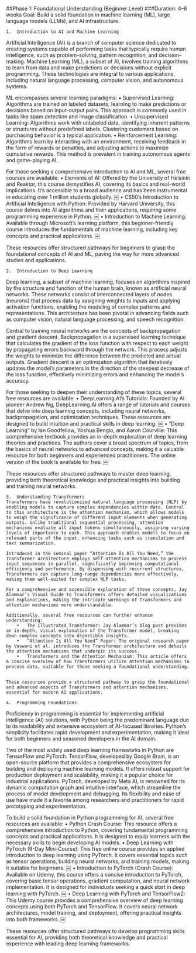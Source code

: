 ##Phase 1: Foundational Understanding (Beginner Level)
###Duration: 4–6 weeks
Goal: Build a solid foundation in machine learning (ML), large language models (LLMs), and AI infrastructure.
	
    1.	Introduction to AI and Machine Learning
Artificial Intelligence (AI) is a branch of computer science dedicated to creating systems capable of performing tasks that typically require human intelligence, such as problem-solving, pattern recognition, and decision-making. Machine Learning (ML), a subset of AI, involves training algorithms to learn from data and make predictions or decisions without explicit programming. These technologies are integral to various applications, including natural language processing, computer vision, and autonomous systems.

ML encompasses several learning paradigms:
	•	Supervised Learning: Algorithms are trained on labeled datasets, learning to make predictions or decisions based on input-output pairs. This approach is commonly used in tasks like spam detection and image classification.
	•	Unsupervised Learning: Algorithms work with unlabeled data, identifying inherent patterns or structures without predefined labels. Clustering customers based on purchasing behavior is a typical application.
	•	Reinforcement Learning: Algorithms learn by interacting with an environment, receiving feedback in the form of rewards or penalties, and adjusting actions to maximize cumulative rewards. This method is prevalent in training autonomous agents and game-playing AI.

For those seeking a comprehensive introduction to AI and ML, several free courses are available:
	•	Elements of AI: Offered by the University of Helsinki and Reaktor, this course demystifies AI, covering its basics and real-world implications. It’s accessible to a broad audience and has been instrumental in educating over 1 million students globally. ￼
	•	CS50’s Introduction to Artificial Intelligence with Python: Provided by Harvard University, this course delves into AI algorithms and their applications, requiring some programming experience in Python. ￼
	•	Introduction to Machine Learning: Available through Microsoft’s learning platform, this beginner-friendly course introduces the fundamentals of machine learning, including key concepts and practical applications. ￼

These resources offer structured pathways for beginners to grasp the foundational concepts of AI and ML, paving the way for more advanced studies and applications.
	
    2.	Introduction to Deep Learning
Deep learning, a subset of machine learning, focuses on algorithms inspired by the structure and function of the human brain, known as artificial neural networks. These networks consist of interconnected layers of nodes (neurons) that process data by assigning weights to inputs and applying activation functions, enabling the modeling of complex patterns and representations. This architecture has been pivotal in advancing fields such as computer vision, natural language processing, and speech recognition.

Central to training neural networks are the concepts of backpropagation and gradient descent. Backpropagation is a supervised learning technique that calculates the gradient of the loss function with respect to each weight by propagating errors backward through the network. This process adjusts the weights to minimize the difference between the predicted and actual outputs. Gradient descent is an optimization algorithm that iteratively updates the model’s parameters in the direction of the steepest decrease of the loss function, effectively minimizing errors and enhancing the model’s accuracy.

For those seeking to deepen their understanding of these topics, several free resources are available:
	•	DeepLearning.AI’s Tutorials: Founded by AI pioneer Andrew Ng, DeepLearning.AI offers a range of tutorials and courses that delve into deep learning concepts, including neural networks, backpropagation, and optimization techniques. These resources are designed to build intuition and practical skills in deep learning. ￼
	•	“Deep Learning” by Ian Goodfellow, Yoshua Bengio, and Aaron Courville: This comprehensive textbook provides an in-depth exploration of deep learning theories and practices. The authors cover a broad spectrum of topics, from the basics of neural networks to advanced concepts, making it a valuable resource for both beginners and experienced practitioners. The online version of the book is available for free. ￼

These resources offer structured pathways to master deep learning, providing both theoretical knowledge and practical insights into building and training neural networks.
	
    3.	Understanding Transformers
    Transformers have revolutionized natural language processing (NLP) by enabling models to capture complex dependencies within data. Central to this architecture is the attention mechanism, which allows models to weigh the significance of different input elements when generating outputs. Unlike traditional sequential processing, attention mechanisms evaluate all input tokens simultaneously, assigning varying levels of importance to each. This approach enables models to focus on relevant parts of the input, enhancing tasks such as translation and text summarization. ￼

    Introduced in the seminal paper “Attention Is All You Need,” the Transformer architecture employs self-attention mechanisms to process input sequences in parallel, significantly improving computational efficiency and performance. By dispensing with recurrent structures, Transformers can capture long-range dependencies more effectively, making them well-suited for complex NLP tasks. ￼
    
    For a comprehensive and accessible exploration of these concepts, Jay Alammar’s Visual Guide to Transformers offers detailed visualizations and explanations, making the intricate workings of Transformers and attention mechanisms more understandable. ￼
    
    Additionally, several free resources can further enhance understanding:
        •	The Illustrated Transformer: Jay Alammar’s blog post provides an in-depth, visual explanation of the Transformer model, breaking down complex concepts into digestible insights. ￼
        •	“Attention Is All You Need” Paper: The original research paper by Vaswani et al. introduces the Transformer architecture and details the attention mechanisms that underpin its success. ￼
        •	Transformers and the Attention Mechanism: This article offers a concise overview of how Transformers utilize attention mechanisms to process data, suitable for those seeking a foundational understanding. ￼
    
    These resources provide a structured pathway to grasp the foundational and advanced aspects of Transformers and attention mechanisms, essential for modern AI applications.
	
    4.	Programming Foundations
	
Proficiency in programming is essential for implementing artificial intelligence (AI) solutions, with Python being the predominant language due to its readability and extensive ecosystem of AI-focused libraries. Python’s simplicity facilitates rapid development and experimentation, making it ideal for both beginners and seasoned developers in the AI domain.

Two of the most widely used deep learning frameworks in Python are TensorFlow and PyTorch. TensorFlow, developed by Google Brain, is an open-source platform that provides a comprehensive ecosystem for building and deploying machine learning models. It offers robust support for production deployment and scalability, making it a popular choice for industrial applications. PyTorch, developed by Meta AI, is renowned for its dynamic computation graph and intuitive interface, which streamline the process of model development and debugging. Its flexibility and ease of use have made it a favorite among researchers and practitioners for rapid prototyping and experimentation.

To build a solid foundation in Python programming for AI, several free resources are available:
	•	Python Crash Course: This resource offers a comprehensive introduction to Python, covering fundamental programming concepts and practical applications. It is designed to equip learners with the necessary skills to begin developing AI models.
	•	Deep Learning with PyTorch (9-Day Mini-Course): This free online course provides an applied introduction to deep learning using PyTorch. It covers essential topics such as tensor operations, building neural networks, and training models, making it suitable for beginners. ￼
	•	Introduction to PyTorch (Crash Course): Available on Udemy, this course offers a concise introduction to PyTorch, covering basic tensor operations, gradient computation, and neural network implementation. It is designed for individuals seeking a quick start in deep learning with PyTorch. ￼
	•	Deep Learning with PyTorch and TensorFlow2: This Udemy course provides a comprehensive overview of deep learning concepts using both PyTorch and TensorFlow. It covers neural network architectures, model training, and deployment, offering practical insights into both frameworks. ￼

These resources offer structured pathways to develop programming skills essential for AI, providing both theoretical knowledge and practical experience with leading deep learning frameworks.
